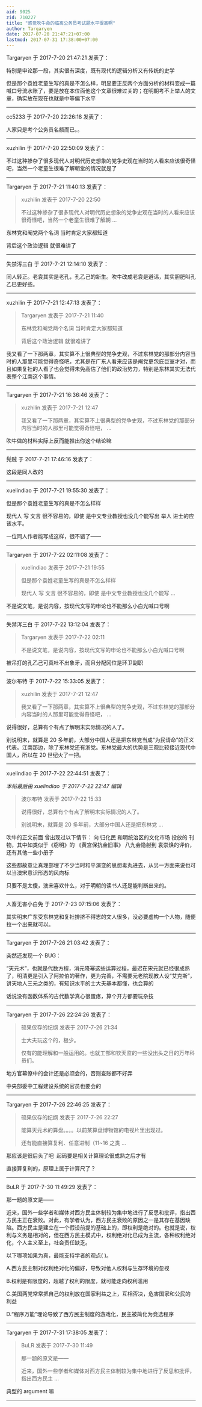 ```yaml
---
aid: 9025
zid: 710227
title: "感觉吹牛命的临高公务员考试题水平很高啊"
author: Targaryen
date: 2017-07-20 21:47:21+07:00
lastmod: 2017-07-31 17:38:00+07:00
---
```


Targaryen 于 2017-7-20 21:47:21 发表了：

特别是申论那一段，其实很有深度，既有现代的逻辑分析又有传统的史学

但是那个袁姓老童生写的真是不怎么样，明显要正反两个方面分析的材料变成一篇喊口号流水账了，要是放在本位面他这个文章很难过关的；在明朝考不上举人的文章，确实放在现在也就是中等偏下水平

---

cc5233 于 2017-7-20 22:26:18 发表了：

人家只是考个公务员名额而已。。

---

xuzhilin 于 2017-7-20 22:50:09 发表了：

不过这种掺杂了很多现代人对明代历史想象的党争史观在当时的人看来应该很奇怪吧，当然一个老童生很难了解朝堂的情况就是了

---

Targaryen 于 2017-7-21 11:40:13 发表了：

> xuzhilin 发表于 2017-7-20 22:50
>
> 不过这种掺杂了很多现代人对明代历史想象的党争史观在当时的人看来应该很奇怪吧，当然一个老童生很难了解朝 ...

东林党和阉党两个名词 当时肯定大家都知道

背后这个政治逻辑 就很难讲了

---

失禁泻三白 于 2017-7-21 12:14:10 发表了：

同人转正。老袁其实是老孔，孔乙己的新生。吹牛改成老袁是避讳，其实胆肥叫孔乙巳更好些。

---

xuzhilin 于 2017-7-21 12:47:13 发表了：

> Targaryen 发表于 2017-7-21 11:40
>
> 东林党和阉党两个名词 当时肯定大家都知道
>
> 背后这个政治逻辑 就很难讲了

我又看了一下那两章，其实算不上很典型的党争史观，不过东林党的那部分内容当时的人那里可能觉得奇怪吧，尤其是在广东人看来应该是阉党更包庇巨室才对，而且如果复社的人看了也会觉得未免高估了他们的政治势力，特别是东林其实无法代表整个江南这个事情。

---

Targaryen 于 2017-7-21 16:36:46 发表了：

> xuzhilin 发表于 2017-7-21 12:47
>
> 我又看了一下那两章，其实算不上很典型的党争史观，不过东林党的那部分内容当时的人那里可能觉得奇怪吧， ...

吹牛做的材料实际上反而能推出你这个结论嘛

---

髡贼 于 2017-7-21 17:46:16 发表了：

这段是同人改的

---

xuelindiao 于 2017-7-21 19:55:30 发表了：

但是那个袁姓老童生写的真是不怎么样样

现代人 写 文言 很不容易的，即使 是中文专业教授也没几个能写出 举人 进士的应该水平。

一位同人作者能写成这样，很不错了——

---

Targaryen 于 2017-7-22 02:11:08 发表了：

> xuelindiao 发表于 2017-7-21 19:55
>
> 但是那个袁姓老童生写的真是不怎么样样
>
> 现代人 写 文言 很不容易的，即使 是中文专业教授也没几个能写 ...

不是说文笔，是说内容，按现代文写的申论也不能那么小白光喊口号啊

---

失禁泻三白 于 2017-7-22 13:12:04 发表了：

> Targaryen 发表于 2017-7-22 02:11
>
> 不是说文笔，是说内容，按现代文写的申论也不能那么小白光喊口号啊

被吊打的孔乙己可真吐不出象牙，而且分配冈位是环卫副职

---

波尔布特 于 2017-7-22 15:33:05 发表了：

> xuzhilin 发表于 2017-7-21 12:47
>
> 我又看了一下那两章，其实算不上很典型的党争史观，不过东林党的那部分内容当时的人那里可能觉得奇怪吧， ...

说得很好，总算有个有点了解明末实际情况的人了。

别说明末，就算是 20 多年前，大部分中国人还是把东林党当成“为民请命”的正义代表。江南那边，除了东林党还有浙党。东林党最大的优势是三观比较接近现代中国人，所以在 20 世纪火了一把。

---

xuelindiao 于 2017-7-22 22:44:51 发表了：

_本帖最后由 xuelindiao 于 2017-7-22 22:47 编辑_

> 波尔布特 发表于 2017-7-22 15:33
>
> 说得很好，总算有个有点了解明末实际情况的人了。
>
> 别说明末，就算是 20 多年前，大部分中国人还是把东林党 ...

吹牛的正文前面 曾出现过以下情节： 向 归化民 和明统治区的文化市场 投放的 刊物，其中如类似于《窃明》的 《黄宫保抗金旧事》 八九会隐射到 袁崇焕的评价，还有其他一些小册子

这些都故意让真理部埋了不少当时和平演变的思想毒丸进去，从另一方面来说也可以当澳宋意识形态的风向标

只要不是太傻，澳宋喜欢什么，对于明朝的读书人还是能判断出来的。

---

人畜无害小白免 于 2017-7-23 07:15:06 发表了：

其实明末广东受东林党和复社排挤不得志的文人很多，没必要虚构一个人物，随便拉一个出来就可以。

---

Targaryen 于 2017-7-26 21:03:42 发表了：

突然还发现一个 BUG：

“天元术”，也就是代数方程，消元降幂这些运算过程，最迟在宋元就已经很成熟了，明清更是引入了阿拉伯的著作，更为完善，不需要元老院现教人设“艾克斯”，讲天地人三元之类的，有知识水平的士大夫基本都懂，也会算的

话说没有函数体系的古代数学真心很蛋疼，算个开方都要玩杂技

---

Targaryen 于 2017-7-26 22:24:26 发表了：

> 硕果仅存的纪纲 发表于 2017-7-26 21:34
>
> 士大夫玩这个的，极少。
>
> 仅有的能理解和一般运用的。也就工部和钦天监的一些没出头之日的万年科员们。

地方官幕僚中的会计还是必须会的，否则查账都不好弄

中央部委中工程建设系统的官员也要会的

---

Targaryen 于 2017-7-26 22:46:25 发表了：

> 硕果仅存的纪纲 发表于 2017-7-26 22:27
>
> 能算天元术的算盘。。。。以前某算盘博物馆的电视片里出现过。
>
> 还有能直接算复利、任意进制（11~16 之类 ...

那应该是很后头了吧&nbsp;&nbsp;起码要是相关计算理论很成熟之后才有

直接算复利的，原理上属于计算尺了？

---

BuLR 于 2017-7-30 11:49:29 发表了：

那一题的原文是——

近来，国外一些学者和媒体对西方民主体制较为集中地进行了反思和批评，指出西方民主正在衰败。对此，有学者认为，西方民主衰败的原因之一是其存在基因缺陷。西方民主是建立在一个假设前提的基础上的，即权利是绝对的。也就是说，权利与义务是相对的，但在西方民主模式中，权利绝对化已成为主流，各种权利绝对化，个人主义至上，社会责任缺乏。

以下哪项如果为真，最能支持学者的观点( )。

A.西方民主制对权利绝对化的偏好，导致对他人权利与生存环境的忽视

B.权利是有限度的，超越了权利的限度，就可能走向权利滥用

C.美国两党常常把自己的权利放在国家利益之上，互相否决，危害国家和公民的利益

D.“程序万能”理论导致了西方民主制度的游戏化，民主被简化为竞选程序

---

Targaryen 于 2017-7-31 17:38:05 发表了：

> BuLR 发表于 2017-7-30 11:49
>
> 那一题的原文是——
>
> 近来，国外一些学者和媒体对西方民主体制较为集中地进行了反思和批评，指出西方民主 ...

典型的 argument 嘛

---
